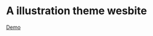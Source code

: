 A illustration theme wesbite
=============================

[Demo](https://aloysiuskieth.github.io/illustration-theme-website/)
